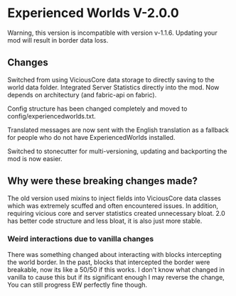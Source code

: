 # Experienced Worlds V-2.0.0

Warning, this version is incompatible with version v-1.1.6. Updating your mod will result in border data loss.

## Changes

Switched from using ViciousCore data storage to directly saving to the world data folder. Integrated Server Statistics directly into the mod.
Now depends on architectury (and fabric-api on fabric).

Config structure has been changed completely and moved to config/experiencedworlds.txt.

Translated messages are now sent with the English translation as a fallback for people who do not have ExperiencedWorlds installed.

Switched to stonecutter for multi-versioning, updating and backporting the mod is now easier.

## Why were these breaking changes made?

The old version used mixins to inject fields into ViciousCore data classes which was extremely scuffed and often encountered issues. In addition, requiring vicious core and server statistics created unnecessary bloat. 2.0 has better code structure and less bloat, it is also just more stable.

### Weird interactions due to vanilla changes

There was something changed about interacting with blocks intercepting the world border. In the past, blocks that intercepted the border were breakable, now its like a 50/50 if this works. I don't know what changed in vanilla to cause this but if its significant enough I may reverse the change, You can still progress EW perfectly fine though.